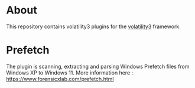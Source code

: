 # About
This repository contains volatility3 plugins for the <a href="https://github.com/volatilityfoundation/volatility3/">volatility3</a> framework.


# Prefetch

The plugin is scanning, extracting and parsing Windows Prefetch files from Windows XP to Windows 11.
More information here : <a href="https://www.forensicxlab.com/prefetch.html">https://www.forensicxlab.com/prefetch.html</a>
